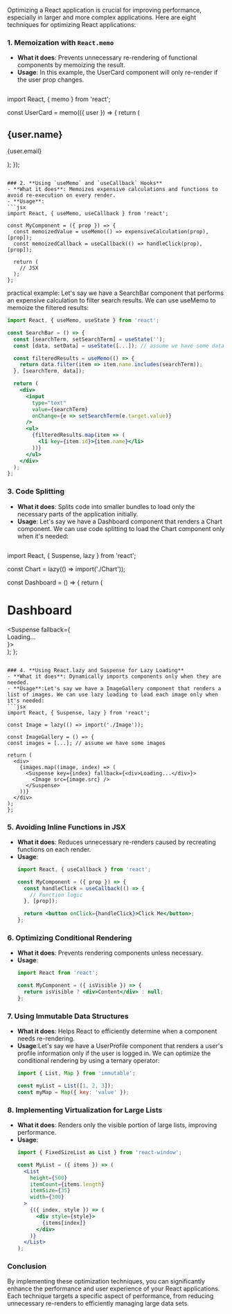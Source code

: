Optimizing a React application is crucial for improving performance, especially in larger and more complex applications. Here are eight techniques for optimizing React applications:

### 1. **Memoization with `React.memo`**
- **What it does**: Prevents unnecessary re-rendering of functional components by memoizing the result.
- **Usage**:
In this example, the UserCard component will only re-render if the user prop changes.
  ```jsx
import React, { memo } from 'react';

const UserCard = memo(({ user }) => {
  return (
    <div>
      <h2>{user.name}</h2>
      <p>{user.email}</p>
    </div>
  );
});
  ```

### 2. **Using `useMemo` and `useCallback` Hooks**
- **What it does**: Memoizes expensive calculations and functions to avoid re-execution on every render.
- **Usage**:
  ```jsx
  import React, { useMemo, useCallback } from 'react';

  const MyComponent = ({ prop }) => {
    const memoizedValue = useMemo(() => expensiveCalculation(prop), [prop]);
    const memoizedCallback = useCallback(() => handleClick(prop), [prop]);

    return (
      // JSX
    );
  };
  ```
practical example:
Let's say we have a SearchBar component that performs an expensive calculation to filter search results. We can use useMemo to memoize the filtered results:
```jsx
import React, { useMemo, useState } from 'react';

const SearchBar = () => {
  const [searchTerm, setSearchTerm] = useState('');
  const [data, setData] = useState([...]); // assume we have some data

  const filteredResults = useMemo(() => {
    return data.filter(item => item.name.includes(searchTerm));
  }, [searchTerm, data]);

  return (
    <div>
      <input
        type="text"
        value={searchTerm}
        onChange={e => setSearchTerm(e.target.value)}
      />
      <ul>
        {filteredResults.map(item => (
          <li key={item.id}>{item.name}</li>
        ))}
      </ul>
    </div>
  );
};
```


### 3. **Code Splitting**
- **What it does**: Splits code into smaller bundles to load only the necessary parts of the application initially.
- **Usage**:
Let's say we have a Dashboard component that renders a Chart component. We can use code splitting to load the Chart component only when it's needed:
  ```jsx
import React, { Suspense, lazy } from 'react';

const Chart = lazy(() => import('./Chart'));

const Dashboard = () => {
  return (
    <div>
      <h1>Dashboard</h1>
      <Suspense fallback={<div>Loading...</div>}>
        <Chart />
      </Suspense>
    </div>
  );
};
  ```

### 4. **Using React.lazy and Suspense for Lazy Loading**
- **What it does**: Dynamically imports components only when they are needed.
- **Usage**:Let's say we have a ImageGallery component that renders a list of images. We can use lazy loading to load each image only when it's needed:
  ```jsx
  import React, { Suspense, lazy } from 'react';

  const Image = lazy(() => import('./Image'));

  const ImageGallery = () => {
  const images = [...]; // assume we have some images

  return (
    <div>
      {images.map((image, index) => (
        <Suspense key={index} fallback={<div>Loading...</div>}>
          <Image src={image.src} />
        </Suspense>
      ))}
    </div>
  );
  };
  ```

### 5. **Avoiding Inline Functions in JSX**
- **What it does**: Reduces unnecessary re-renders caused by recreating functions on each render.
- **Usage**:
  ```jsx
  import React, { useCallback } from 'react';

  const MyComponent = ({ prop }) => {
    const handleClick = useCallback(() => {
      // Function logic
    }, [prop]);

    return <button onClick={handleClick}>Click Me</button>;
  };
  ```

### 6. **Optimizing Conditional Rendering**
- **What it does**: Prevents rendering components unless necessary.
- **Usage**:
  ```jsx
  import React from 'react';

  const MyComponent = ({ isVisible }) => {
    return isVisible ? <div>Content</div> : null;
  };
  ```

### 7. **Using Immutable Data Structures**
- **What it does**: Helps React to efficiently determine when a component needs re-rendering.
- **Usage**:Let's say we have a UserProfile component that renders a user's profile information only if the user is logged in. We can optimize the conditional rendering by using a ternary operator:
  ```jsx
  import { List, Map } from 'immutable';

  const myList = List([1, 2, 3]);
  const myMap = Map({ key: 'value' });
  ```

### 8. **Implementing Virtualization for Large Lists**
- **What it does**: Renders only the visible portion of large lists, improving performance.
- **Usage**:
  ```jsx
  import { FixedSizeList as List } from 'react-window';

  const MyList = ({ items }) => (
    <List
      height={500}
      itemCount={items.length}
      itemSize={35}
      width={300}
    >
      {({ index, style }) => (
        <div style={style}>
          {items[index]}
        </div>
      )}
    </List>
  );
  ```

### Conclusion
By implementing these optimization techniques, you can significantly enhance the performance and user experience of your React applications. Each technique targets a specific aspect of performance, from reducing unnecessary re-renders to efficiently managing large data sets.